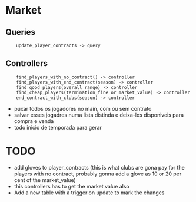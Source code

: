 # Market

## Queries
```
    update_player_contracts -> query
```

## Controllers
```
    find_players_with_no_contract() -> controller
    find_players_with_end_contract(season) -> controller
    find_good_players(overall_range) -> controller
    find_cheap_players(termination_fine or market_value) -> controller
    end_contract_with_clubs(season) -> controller
```

* puxar todos os jogadores no main, com ou sem contrato
* salvar esses jogadres numa lista distinda e deixa-los disponiveis para compra e venda
* todo inicio de temporada para gerar 

# TODO
* add gloves to player_contracts (this is what clubs are gona pay for the players with no contract, probably gonna add a glove as 10 or 20 per cent of the market_value)
* this controllers has to get the market value also
* Add a new table with a trigger on update to mark the changes